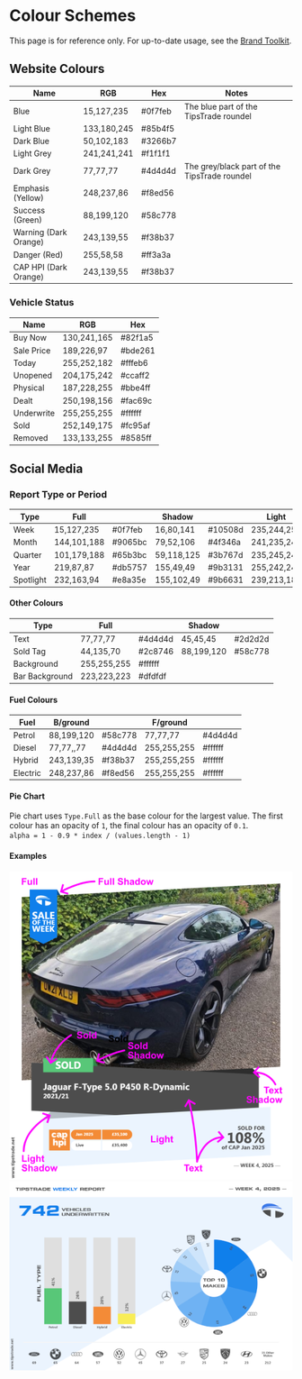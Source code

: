 # Colour Schemes

This page is for reference only. For up-to-date usage, see the [Brand Toolkit](https://tipstrade.net/brand/colour).

## Website Colours

| Name | RGB | Hex | Notes |
| --- | --- | --- | --- |
| Blue | 15,127,235 | #0f7feb | The blue part of the TipsTrade roundel |
| Light Blue | 133,180,245 | #85b4f5 |
| Dark Blue | 50,102,183 | #3266b7|
| Light Grey | 241,241,241 | #f1f1f1 |
| Dark Grey | 77,77,77 | #4d4d4d | The grey/black part of the TipsTrade roundel |
| Emphasis (Yellow) | 248,237,86 | #f8ed56 |
| Success (Green) | 88,199,120 | #58c778 |
| Warning (Dark Orange) | 243,139,55 | #f38b37 |
| Danger (Red) | 255,58,58 | #ff3a3a |
| CAP HPI  (Dark Orange) | 243,139,55 | #f38b37 |

### Vehicle Status

| Name | RGB | Hex |
| ---- | --- | --- |
| Buy Now | 130,241,165  | #82f1a5  |
| Sale Price | 189,226,97   | #bde261  |
| Today     | 255,252,182  | #fffeb6  |
| Unopened  | 204,175,242  | #ccaff2  |
| Physical  | 187,228,255  | #bbe4ff  |
| Dealt     | 250,198,156  | #fac69c  |
| Underwrite| 255,255,255  | #ffffff  |
| Sold      | 252,149,175  | #fc95af  |
| Removed   | 133,133,255  | #8585ff  |

## Social Media 

### Report Type or Period

| Type | Full | | Shadow | | Light | | Light Sh. | |
| --- | --- | --- | --- | --- | --- | --- | --- | --- |
| Week | 15,127,235 | #0f7feb | 16,80,141 | #10508d | 235,244,254 | #ebf4fe | 179,187,194 | #b3bbc2 |
| Month | 144,101,188 | #9065bc | 79,52,106 | #4f346a | 241,235,246 | #f1ebf6 | 187,178,196 | #bbb2c4 |
| Quarter | 101,179,188 | #65b3bc | 59,118,125 | #3b767d | 235,245,246 | #ebf5f6 | 185,200,201 | #b9c8c9 |
| Year | 219,87,87 | #db5757 | 155,49,49 | #9b3131 | 255,242,242 | #fff2f2 | 214,192,192 | #d6c0c0 |
| Spotlight | 232,163,94 | #e8a35e | 155,102,49 | #9b6631 | 239,213,187 | #efd5bb | 209,184,158 | #d1b89e |

#### Other Colours
| Type | Full | | Shadow | |
| --- | --- | --- | --- | --- |
| Text | 77,77,77 | #4d4d4d | 45,45,45 | #2d2d2d |
| Sold Tag | 44,135,70 | #2c8746 | 88,199,120 | #58c778 |
| Background | 255,255,255 | #ffffff | | |
| Bar Background | 223,223,223 | #dfdfdf | | |

#### Fuel Colours
| Fuel | B/ground | | F/ground | |
| --- | --- | --- | --- | --- |
| Petrol | 88,199,120 | #58c778 | 77,77,77 | #4d4d4d |
| Diesel | 77,77,,77 | #4d4d4d | 255,255,255 | #ffffff |
| Hybrid | 243,139,35 | #f38b37 | 255,255,255 | #ffffff |
| Electric | 248,237,86 | #f8ed56 | 255,255,255 | #ffffff |

#### Pie Chart

Pie chart uses `Type.Full` as the base colour for the largest value. The first colour has an opacity of `1`, the final colour has an opacity of `0.1`.<br>
`alpha = 1 - 0.9 * index / (values.length - 1)`

#### Examples

![Sale of the Period](./Examples/sale-of-the-period.png)
![Underwrites Report](./Examples/underwrites-report.png)
